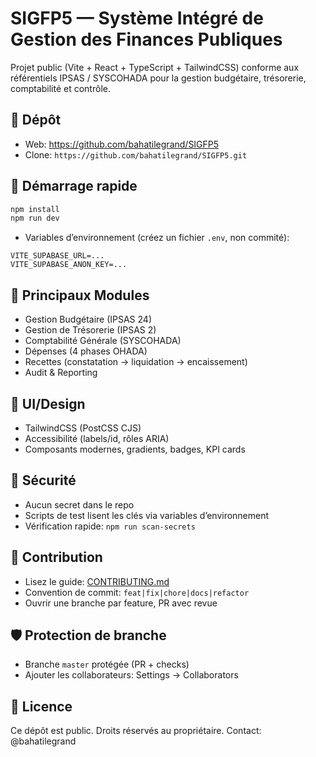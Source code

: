 # SIGFP5 — Système Intégré de Gestion des Finances Publiques

Projet public (Vite + React + TypeScript + TailwindCSS) conforme aux référentiels IPSAS / SYSCOHADA pour la gestion budgétaire, trésorerie, comptabilité et contrôle.

## 🔗 Dépôt
- Web: https://github.com/bahatilegrand/SIGFP5
- Clone: `https://github.com/bahatilegrand/SIGFP5.git`

## 🚀 Démarrage rapide
```bash
npm install
npm run dev
```
- Variables d’environnement (créez un fichier `.env`, non commité):
```
VITE_SUPABASE_URL=...
VITE_SUPABASE_ANON_KEY=...
```

## 🧩 Principaux Modules
- Gestion Budgétaire (IPSAS 24)
- Gestion de Trésorerie (IPSAS 2)
- Comptabilité Générale (SYSCOHADA)
- Dépenses (4 phases OHADA)
- Recettes (constatation → liquidation → encaissement)
- Audit & Reporting

## 🎨 UI/Design
- TailwindCSS (PostCSS CJS)
- Accessibilité (labels/id, rôles ARIA)
- Composants modernes, gradients, badges, KPI cards

## 🔐 Sécurité
- Aucun secret dans le repo
- Scripts de test lisent les clés via variables d’environnement
- Vérification rapide: `npm run scan-secrets`

## 🤝 Contribution
- Lisez le guide: [CONTRIBUTING.md](./CONTRIBUTING.md)
- Convention de commit: `feat|fix|chore|docs|refactor`
- Ouvrir une branche par feature, PR avec revue

## 🛡️ Protection de branche
- Branche `master` protégée (PR + checks)
- Ajouter les collaborateurs: Settings → Collaborators

## 📄 Licence
Ce dépôt est public. Droits réservés au propriétaire. Contact: @bahatilegrand
